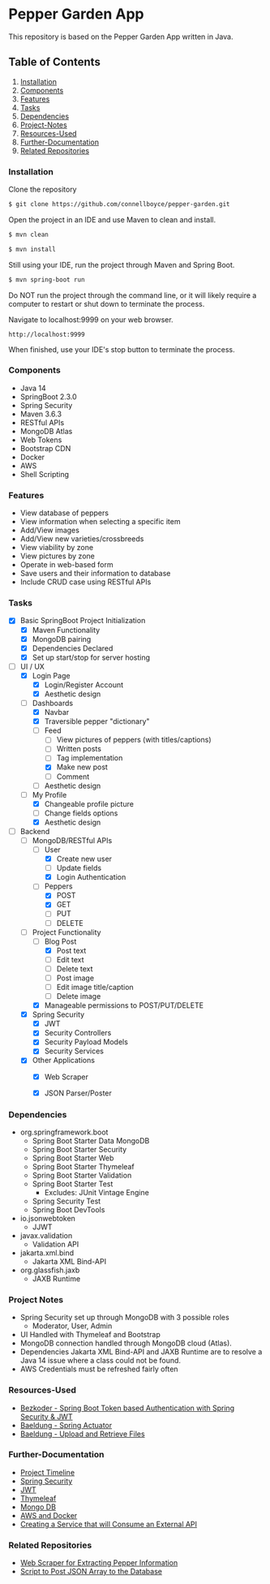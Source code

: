 # Pepper Garden App
This repository is based on the Pepper Garden App written in Java.

## Table of Contents
1. [Installation](#Installation)
2. [Components](#Components)
3. [Features](#Features)
4. [Tasks](#Tasks)
5. [Dependencies](#Dependencies)
6. [Project-Notes](#Project-Notes)
7. [Resources-Used](#Resources-Used)
8. [Further-Documentation](#Further-Documentation)
9. [Related Repositories](#Related-Repositories)


### **Installation**
Clone the repository
```bash
$ git clone https://github.com/connellboyce/pepper-garden.git
```

Open the project in an IDE and use Maven to clean and install.
```bash
$ mvn clean
```
```bash
$ mvn install
```

Still using your IDE, run the project through Maven and Spring Boot.
```bash
$ mvn spring-boot run
```
Do NOT run the project through the command line, or it will likely require a computer to restart or shut down to terminate the process.

Navigate to localhost:9999 on your web browser.
```aidl
http://localhost:9999
```

When finished, use your IDE's stop button to terminate the process.


### **Components**
* Java 14
* SpringBoot 2.3.0
* Spring Security
* Maven 3.6.3
* RESTful APIs
* MongoDB Atlas
* Web Tokens
* Bootstrap CDN
* Docker
* AWS
* Shell Scripting


### **Features**
* View database of peppers
* View information when selecting a specific item
* Add/View images
* Add/View new varieties/crossbreeds
* View viability by zone
* View pictures by zone
* Operate in web-based form
* Save users and their information to database
* Include CRUD case using RESTful APIs


### **Tasks**
- [x] Basic SpringBoot Project Initialization
    - [x] Maven Functionality
    - [x] MongoDB pairing
    - [x] Dependencies Declared
    - [x] Set up start/stop for server hosting
- [ ] UI / UX
    - [x] Login Page
        - [x] Login/Register Account
        - [x] Aesthetic design
    - [ ] Dashboards
        - [x] Navbar
        - [x] Traversible pepper "dictionary"
        - [ ] Feed
            - [ ] View pictures of peppers (with titles/captions)
            - [ ] Written posts
            - [ ] Tag implementation
            - [x] Make new post
            - [ ] Comment
        - [ ] Aesthetic design
    - [ ] My Profile
        - [x] Changeable profile picture
        - [ ] Change fields options
        - [x] Aesthetic design
- [ ] Backend
    - [ ] MongoDB/RESTful APIs
        - [ ] User
            - [x] Create new user
            - [ ] Update fields
            - [x] Login Authentication
        - [ ] Peppers
            - [x] POST
            - [x] GET
            - [ ] PUT
            - [ ] DELETE
    - [ ] Project Functionality
        - [ ] Blog Post
            - [x] Post text
            - [ ] Edit text
            - [ ] Delete text
            - [ ] Post image
            - [ ] Edit image title/caption
            - [ ] Delete image
        - [x] Manageable permissions to POST/PUT/DELETE
    - [x] Spring Security
        - [x] JWT
        - [x] Security Controllers
        - [x] Security Payload Models
        - [x] Security Services 
    - [x] Other Applications
        - [x] Web Scraper
        - [x] JSON Parser/Poster


### **Dependencies**
* org.springframework.boot
	* Spring Boot Starter Data MongoDB
	* Spring Boot Starter Security
	* Spring Boot Starter Web
	* Spring Boot Starter Thymeleaf
	* Spring Boot Starter Validation
	* Spring Boot Starter Test
		* Excludes: JUnit Vintage Engine
	* Spring Security Test
	* Spring Boot DevTools
* io.jsonwebtoken
	* JJWT
* javax.validation
	* Validation API
* jakarta.xml.bind
	* Jakarta XML Bind-API
* org.glassfish.jaxb
	* JAXB Runtime


### **Project Notes**
* Spring Security set up through MongoDB with 3 possible roles
	* Moderator, User, Admin
* UI Handled with Thymeleaf and Bootstrap
* MongoDB connection handled through MongoDB cloud (Atlas).
* Dependencies Jakarta XML Bind-API and JAXB Runtime are to resolve a Java 14 issue where a class could not be found.
* AWS Credentials must be refreshed fairly often


### **Resources-Used**
* [Bezkoder - Spring Boot Token based Authentication with Spring Security & JWT](https://bezkoder.com/spring-boot-jwt-authentication/)
* [Baeldung - Spring Actuator](https://www.baeldung.com/spring-boot-actuators)
* [Baeldung - Upload and Retrieve Files](https://www.baeldung.com/spring-boot-mongodb-upload-file)

### **Further-Documentation**
* [Project Timeline](documentation/TASKS_TIMELINE.md)
* [Spring Security](documentation/SPRING_SECURITY.md)
* [JWT](documentation/JWT.md)
* [Thymeleaf](documentation/THYMELEAF.md)
* [Mongo DB](documentation/MONGODB.md)
* [AWS and Docker](documentation/AWS_and_DOCKER.md)
* [Creating a Service that will Consume an External API](documentation/USING_AN_EXTERNAL_API.md)


### **Related Repositories**
* [Web Scraper for Extracting Pepper Information](https://github.com/connellboyce/spring-boot-scraper)
* [Script to Post JSON Array to the Database](https://github.com/connellboyce/Python-API-Poster)